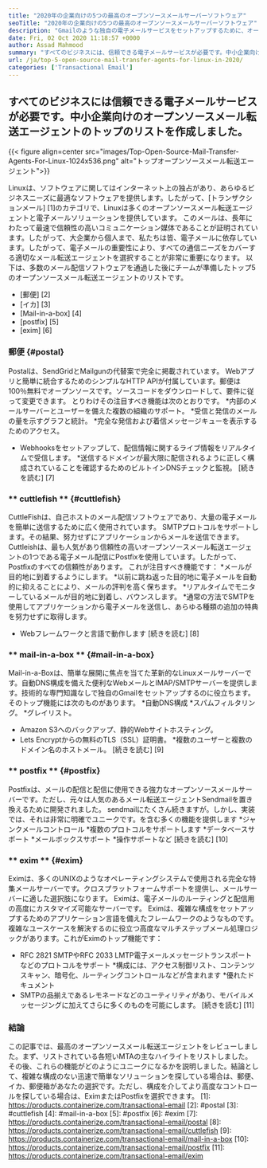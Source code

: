 ```yaml
---
title: "2020年の企業向けの5つの最高のオープンソースメールサーバーソフトウェア" 
seoTitle: "2020年の企業向けの5つの最高のオープンソースメールサーバーソフトウェア" 
description: "Gmailのような独自の電子メールサービスをセットアップするために、オープンソースの世界には多くの人気のあるメール転送エージェントがいます。上位5つのメールサーバーを最終選考に入れました。" 
date: Fri, 02 Oct 2020 11:18:57 +0000
author: Assad Mahmood
summary: "すべてのビジネスには、信頼できる電子メールサービスが必要です。中小企業向けのオープンソースメール転送エージェントのトップのリストを作成しました。" 
url: /ja/top-5-open-source-mail-transfer-agents-for-linux-in-2020/
categories: ['Transactional Email']
---
```


## すべてのビジネスには信頼できる電子メールサービスが必要です。中小企業向けのオープンソースメール転送エージェントのトップのリストを作成しました。

{{< figure align=center src="images/Top-Open-Source-Mail-Transfer-Agents-For-Linux-1024x536.png" alt="トップオープンソースメール転送エージェント">}}

Linuxは、ソフトウェアに関してはインターネット上の独占があり、あらゆるビジネスニーズに最適なソフトウェアを提供します。したがって、[トランザクションメール] [1]のカテゴリで、Linuxは多くのオープンソースメール転送エージェントと電子メールソリューションを提供しています。
このメールは、長年にわたって最速で信頼性の高いコミュニケーション媒体であることが証明されています。したがって、大企業から個人まで、私たちは皆、電子メールに依存しています。したがって、電子メールの重要性により、すべての通信ニーズをカバーする適切なメール転送エージェントを選択することが非常に重要になります。
以下は、多数のメール配信ソフトウェアを通過した後にチームが準備したトップ5のオープンソースメール転送エージェントのリストです。
  * [郵便] [2]
  * [イカ] [3]
  * [Mail-in-a-box] [4]
  * [postfix] [5]
  * [exim] [6]

### **郵便** {#postal}
Postalは、SendGridとMailgunの代替案で完全に掲載されています。 Webアプリと簡単に統合するためのシンプルなHTTP APIが付属しています。郵便は100％無料でオープンソースです。ソースコードをダウンロードして、要件に従って変更できます。
とりわけその注目すべき機能は次のとおりです。
  *内部のメールサーバーとユーザーを備えた複数の組織のサポート。
  *受信と発信のメールの量を示すグラフと統計。
  *完全な発信および着信メッセージキューを表示するためのアクセス。
  * Webhooksをセットアップして、配信情報に関するライブ情報をリアルタイムで受信します。
  *送信するドメインが最大限に配信されるように正しく構成されていることを確認するためのビルトインDNSチェックと監視。
    [続きを読む] [7]

### ** cuttlefish ** {#cuttlefish}
CuttleFishは、自己ホストのメール配信ソフトウェアであり、大量の電子メールを簡単に送信するために広く使用されています。 SMTPプロトコルをサポートします。その結果、努力せずにアプリケーションからメールを送信できます。 Cuttleishは、最も人気があり信頼性の高いオープンソースメール転送エージェントの1つである電子メール配信にPostfixを使用しています。したがって、Postfixのすべての信頼性があります。
これが注目すべき機能です：
  *メールが目的地に到着するようにします。
  *以前に跳ね返った目的地に電子メールを自動的に抑えることにより、メールの評判を高く保ちます。
  *リアルタイムでモニターしているメールが目的地に到着し、バウンスします。
  *通常の方法でSMTPを使用してアプリケーションから電子メールを送信し、あらゆる種類の追加の特典を努力せずに取得します。
  * Webフレームワークと言語で動作します
    [続きを読む] [8]

### ** mail-in-a-box ** {#mail-in-a-box}
Mail-in-a-Boxは、簡単な展開に焦点を当てた革新的なLinuxメールサーバーです。自動DNS構成を備えた便利なWebメールとIMAP/SMTPサーバーを提供します。技術的な専門知識なしで独自のGmailをセットアップするのに役立ちます。そのトップ機能には次のものがあります。
  *自動DNS構成
  *スパムフィルタリング。
  *グレイリスト。
  * Amazon S3へのバックアップ、静的Webサイトホスティング。
  * Lets Encryptからの無料のTLS（SSL）証明書。
  *複数のユーザーと複数のドメイン名のホストメール。
    [続きを読む] [9]

### ** postfix ** {#postfix}
Postfixは、メールの配信と配信に使用できる強力なオープンソースメールサーバーです。ただし、元々は人気のあるメール転送エージェントSendmailを置き換えるために開発されました。 sendmailにたくさん続きますが。しかし、実装では、それは非常に明確でユニークです。を含む多くの機能を提供します
  *ジャンクメールコントロール
  *複数のプロトコルをサポートします
  *データベースサポート
  *メールボックスサポート
  *操作サポートなど
    [続きを読む] [10]

### ** exim ** {#exim}
Eximは、多くのUNIXのようなオペレーティングシステムで使用される完全な特集メールサーバーです。クロスプラットフォームサポートを提供し、メールサーバーに適した選択肢になります。 Eximは、電子メールのルーティングと配信用の高度にカスタマイズ可能なサーバーです。 Eximは、複雑な構成をセットアップするためのアプリケーション言語を備えたフレームワークのようなものです。複雑なユースケースを解決するのに役立つ高度なマルチステップメール処理ロジックがあります。これがEximのトップ機能です：
  * RFC 2821 SMTPやRFC 2033 LMTP電子メールメッセージトランスポートなどのプロトコルをサポート
  *構成には、アクセス制御リスト、コンテンツスキャン、暗号化、ルーティングコントロールなどが含まれます
  *優れたドキュメント
  * SMTPの品揃えであるレモネードなどのユーティリティがあり、モバイルメッセージングに加えてさらに多くのものを可能にします。
    [続きを読む] [11]

### 結論
この記事では、最高のオープンソースメール転送エージェントをレビューしました。まず、リストされている各短いMTAの主なハイライトをリストしました。その後、これらの機能がどのようにユニークになるかを説明しました。結論として、複雑な構成のない迅速で簡単なソリューションを探している場合は、郵便、イカ、郵便箱があなたの選択です。ただし、構成を介してより高度なコントロールを探している場合は、EximまたはPostfixを選択できます。
[1]: https://products.containerize.com/transactional-email
[2]: #postal
[3]: #cuttlefish
[4]: #mail-in-a-box
[5]: #postfix
[6]: #exim
[7]: https://products.containerize.com/transactional-email/postal
[8]: https://products.containerize.com/transactional-email/cuttlefish
[9]: https://products.containerize.com/transactional-email/mail-in-a-box
[10]: https://products.containerize.com/transactional-email/postfix
[11]: https://products.containerize.com/transactional-email/exim
